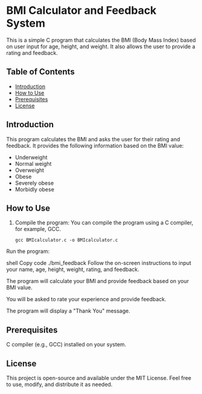 # BMI Calculator and Feedback System

This is a simple C program that calculates the BMI (Body Mass Index) based on user input for age, height, and weight. It also allows the user to provide a rating and feedback.

## Table of Contents
- [Introduction](#introduction)
- [How to Use](#how-to-use)
- [Prerequisites](#prerequisites)
- [License](#license)

## Introduction

This program calculates the BMI and asks the user for their rating and feedback. It provides the following information based on the BMI value:
- Underweight
- Normal weight
- Overweight
- Obese
- Severely obese
- Morbidly obese

## How to Use

1. Compile the program: You can compile the program using a C compiler, for example, GCC.
   ```shell
   gcc BMIcalculator.c -o BMIcalculator.c
Run the program:

shell
Copy code
./bmi_feedback
Follow the on-screen instructions to input your name, age, height, weight, rating, and feedback.

The program will calculate your BMI and provide feedback based on your BMI value.

You will be asked to rate your experience and provide feedback.

The program will display a "Thank You" message.

## Prerequisites
C compiler (e.g., GCC) installed on your system.
## License
This project is open-source and available under the MIT License. Feel free to use, modify, and distribute it as needed.

